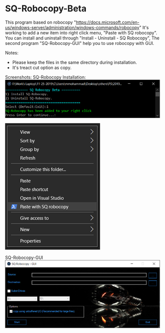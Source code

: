 # SQ-Robocopy-Beta
This program based on robocopy "https://docs.microsoft.com/en-us/windows-server/administration/windows-commands/robocopy"
It's working to add a new item into right click menu, "Paste with SQ robocopy".
You can install and uninstall through "Install - Uninstall - SQ Robocopy",
The second program "SQ-Robocopy-GUI" help you to use robocopy with GUI. 

Notes:
  - Please keep the files in the same directory during installation.
  - It's treact cut option as copy.

Screenshots:
SQ-Robocopy Installation:
![](Screenshots/Install-Uninstall_SQ-Robocopy.png)

![](Screenshots/SQ-Robocopy.png)

SQ-Robocopy-GUI
![](Screenshots/SQ-Robocopy-GUI.png)

